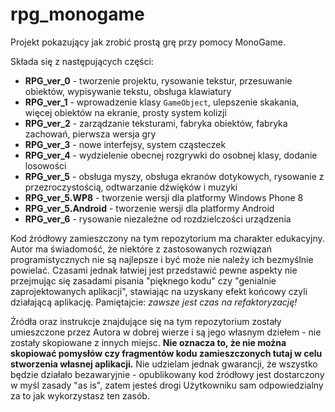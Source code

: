 rpg_monogame
============

Projekt pokazujący jak zrobić prostą grę przy pomocy MonoGame.

Składa się z następujących części:

* **RPG_ver_0** - tworzenie projektu, rysowanie tekstur, przesuwanie obiektów, wypisywanie tekstu, obsługa klawiatury
* **RPG_ver_1** - wprowadzenie klasy `GameObject`, ulepszenie skakania, więcej obiektów na ekranie, prosty system kolizji
* **RPG_ver_2** - zarządzanie teksturami, fabryka obiektów, fabryka zachowań, pierwsza wersja gry
* **RPG_ver_3** - nowe interfejsy, system cząsteczek
* **RPG_ver_4** - wydzielenie obecnej rozgrywki do osobnej klasy, dodanie losowości
* **RPG_ver_5** - obsługa myszy, obsługa ekranów dotykowych, rysowanie z przezroczystością, odtwarzanie dźwięków i muzyki
* **RPG_ver_5.WP8** - tworzenie wersji dla platformy Windows Phone 8
* **RPG_ver_5.Android** - tworzenie wersji dla platformy Android
* **RPG_ver_6** - rysowanie niezależne od rozdzielczości urządzenia

Kod źródłowy zamieszczony na tym repozytorium ma charakter edukacyjny. Autor ma świadomość, że niektóre z zastosowanych rozwiązań programistycznych nie są najlepsze i być może nie należy ich bezmyślnie powielać. Czasami jednak łatwiej jest przedstawić pewne aspekty nie przejmując się zasadami pisania "pięknego kodu" czy "genialnie zaprojektowanych aplikacji", stawiając na uzyskany efekt końcowy czyli działającą aplikację. Pamiętajcie: *zawsze jest czas na refaktoryzację!*

Źródła oraz instrukcje znajdujące się na tym repozytorium zostały umieszczone przez Autora w dobrej wierze i są jego własnym dziełem - nie zostały skopiowane z innych miejsc. **Nie oznacza to, że nie można skopiować pomysłów czy fragmentów kodu zamieszczonych tutaj w celu stworzenia własnej aplikacji.** Nie udzielam jednak gwarancji, że wszystko będzie działało bezawaryjnie - opublikowany kod źródłowy jest dostarczony w myśl zasady "as is", zatem jesteś drogi Użytkowniku sam odpowiedzialny za to jak wykorzystasz ten zasób.

